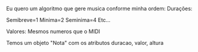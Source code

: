 Eu quero um algoritmo que gere musica conforme minha ordem:
Durações:

Semibreve=1
Minima=2
Seminima=4
Etc...

Valores: Mesmos numeros que o MIDI


Temos um objeto "Nota" com os atributos duracao, valor, altura

